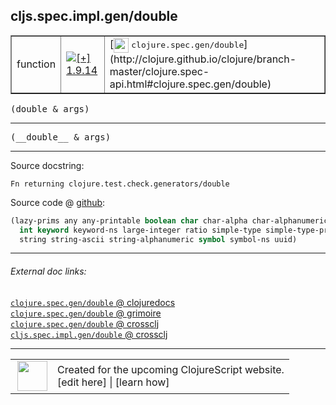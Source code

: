 ## cljs.spec.impl.gen/double



 <table border="1">
<tr>
<td>function</td>
<td><a href="https://github.com/cljsinfo/cljs-api-docs/tree/1.9.14"><img valign="middle" alt="[+] 1.9.14" title="Added in 1.9.14" src="https://img.shields.io/badge/+-1.9.14-lightgrey.svg"></a> </td>
<td>
[<img height="24px" valign="middle" src="http://i.imgur.com/1GjPKvB.png"> <samp>clojure.spec.gen/double</samp>](http://clojure.github.io/clojure/branch-master/clojure.spec-api.html#clojure.spec.gen/double)
</td>
</tr>
</table>

<samp>(double & args)</samp><br>

---

 <samp>
(__double__ & args)<br>
</samp>

---





Source docstring:

```
Fn returning clojure.test.check.generators/double
```


Source code @ [github]():

```clj
(lazy-prims any any-printable boolean char char-alpha char-alphanumeric char-ascii double
  int keyword keyword-ns large-integer ratio simple-type simple-type-printable
  string string-ascii string-alphanumeric symbol symbol-ns uuid)
```

<!--
Repo - tag - source tree - lines:

 <pre>

</pre>

-->

---



###### External doc links:

[`clojure.spec.gen/double` @ clojuredocs](http://clojuredocs.org/clojure.spec.gen/double)<br>
[`clojure.spec.gen/double` @ grimoire](http://conj.io/store/v1/org.clojure/clojure/1.7.0-beta3/clj/clojure.spec.gen/double/)<br>
[`clojure.spec.gen/double` @ crossclj](http://crossclj.info/fun/clojure.spec.gen/double.html)<br>
[`cljs.spec.impl.gen/double` @ crossclj](http://crossclj.info/fun/cljs.spec.impl.gen.cljs/double.html)<br>

---

 <table>
<tr><td>
<img valign="middle" align="right" width="48px" src="http://i.imgur.com/Hi20huC.png">
</td><td>
Created for the upcoming ClojureScript website.<br>
[edit here] | [learn how]
</td></tr></table>

[edit here]:https://github.com/cljsinfo/cljs-api-docs/blob/master/cljsdoc/cljs.spec.impl.gen/double.cljsdoc
[learn how]:https://github.com/cljsinfo/cljs-api-docs/wiki/cljsdoc-files

<!--

This information was too distracting to show to readers, but I'll leave it
commented here since it is helpful to:

- pretty-print the data used to generate this document
- and show how to retrieve that data



The API data for this symbol:

```clj
{:ns "cljs.spec.impl.gen",
 :name "double",
 :signature ["[& args]"],
 :name-encode "double",
 :history [["+" "1.9.14"]],
 :type "function",
 :clj-equiv {:full-name "clojure.spec.gen/double",
             :url "http://clojure.github.io/clojure/branch-master/clojure.spec-api.html#clojure.spec.gen/double"},
 :full-name-encode "cljs.spec.impl.gen/double",
 :source {:code "(lazy-prims any any-printable boolean char char-alpha char-alphanumeric char-ascii double\n  int keyword keyword-ns large-integer ratio simple-type simple-type-printable\n  string string-ascii string-alphanumeric symbol symbol-ns uuid)",
          :title "Source code",
          :repo "clojurescript",
          :tag "r1.9.14",
          :filename "src/main/cljs/cljs/spec/impl/gen.cljs",
          :lines [72 74],
          :url "https://github.com/clojure/clojurescript/blob/r1.9.14/src/main/cljs/cljs/spec/impl/gen.cljs#L72-L74"},
 :usage ["(double & args)"],
 :full-name "cljs.spec.impl.gen/double",
 :docstring "Fn returning clojure.test.check.generators/double",
 :cljsdoc-url "https://github.com/cljsinfo/cljs-api-docs/blob/master/cljsdoc/cljs.spec.impl.gen/double.cljsdoc"}

```

Retrieve the API data for this symbol:

```clj
;; from Clojure REPL
(require '[clojure.edn :as edn])
(-> (slurp "https://raw.githubusercontent.com/cljsinfo/cljs-api-docs/catalog/cljs-api.edn")
    (edn/read-string)
    (get-in [:symbols "cljs.spec.impl.gen/double"]))
```

-->
